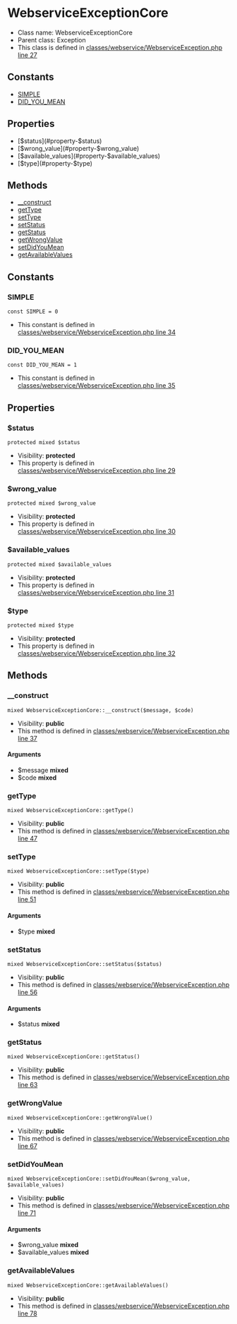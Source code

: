 WebserviceExceptionCore
===============






* Class name: WebserviceExceptionCore
* Parent class: Exception
* This class is defined in [classes/webservice/WebserviceException.php line 27](https://github.com/PrestaShop/PrestaShop/blob/1.6.1.1/classes/webservice/WebserviceException.php#L27)



Constants
----------

* [SIMPLE](#constant-SIMPLE)
* [DID_YOU_MEAN](#constant-DID_YOU_MEAN)

Properties
----------

* [$status](#property-$status)
* [$wrong_value](#property-$wrong_value)
* [$available_values](#property-$available_values)
* [$type](#property-$type)

Methods
-------
* [__construct](#method-__construct)
* [getType](#method-getType)
* [setType](#method-setType)
* [setStatus](#method-setStatus)
* [getStatus](#method-getStatus)
* [getWrongValue](#method-getWrongValue)
* [setDidYouMean](#method-setDidYouMean)
* [getAvailableValues](#method-getAvailableValues)


Constants
----------


### <a name="constant-SIMPLE"></a>SIMPLE

    const SIMPLE = 0



* This constant is defined in [classes/webservice/WebserviceException.php line 34](https://github.com/PrestaShop/PrestaShop/blob/1.6.1.1/classes/webservice/WebserviceException.php#L34)


### <a name="constant-DID_YOU_MEAN"></a>DID_YOU_MEAN

    const DID_YOU_MEAN = 1



* This constant is defined in [classes/webservice/WebserviceException.php line 35](https://github.com/PrestaShop/PrestaShop/blob/1.6.1.1/classes/webservice/WebserviceException.php#L35)


Properties
----------


### <a name="property-$status"></a>$status

    protected mixed $status





* Visibility: **protected**
* This property is defined in [classes/webservice/WebserviceException.php line 29](https://github.com/PrestaShop/PrestaShop/blob/1.6.1.1/classes/webservice/WebserviceException.php#L29)


### <a name="property-$wrong_value"></a>$wrong_value

    protected mixed $wrong_value





* Visibility: **protected**
* This property is defined in [classes/webservice/WebserviceException.php line 30](https://github.com/PrestaShop/PrestaShop/blob/1.6.1.1/classes/webservice/WebserviceException.php#L30)


### <a name="property-$available_values"></a>$available_values

    protected mixed $available_values





* Visibility: **protected**
* This property is defined in [classes/webservice/WebserviceException.php line 31](https://github.com/PrestaShop/PrestaShop/blob/1.6.1.1/classes/webservice/WebserviceException.php#L31)


### <a name="property-$type"></a>$type

    protected mixed $type





* Visibility: **protected**
* This property is defined in [classes/webservice/WebserviceException.php line 32](https://github.com/PrestaShop/PrestaShop/blob/1.6.1.1/classes/webservice/WebserviceException.php#L32)


Methods
-------


### <a name="method-__construct"></a>__construct

    mixed WebserviceExceptionCore::__construct($message, $code)





* Visibility: **public**
* This method is defined in [classes/webservice/WebserviceException.php line 37](https://github.com/PrestaShop/PrestaShop/blob/1.6.1.1/classes/webservice/WebserviceException.php#L37)


#### Arguments
* $message **mixed**
* $code **mixed**



### <a name="method-getType"></a>getType

    mixed WebserviceExceptionCore::getType()





* Visibility: **public**
* This method is defined in [classes/webservice/WebserviceException.php line 47](https://github.com/PrestaShop/PrestaShop/blob/1.6.1.1/classes/webservice/WebserviceException.php#L47)




### <a name="method-setType"></a>setType

    mixed WebserviceExceptionCore::setType($type)





* Visibility: **public**
* This method is defined in [classes/webservice/WebserviceException.php line 51](https://github.com/PrestaShop/PrestaShop/blob/1.6.1.1/classes/webservice/WebserviceException.php#L51)


#### Arguments
* $type **mixed**



### <a name="method-setStatus"></a>setStatus

    mixed WebserviceExceptionCore::setStatus($status)





* Visibility: **public**
* This method is defined in [classes/webservice/WebserviceException.php line 56](https://github.com/PrestaShop/PrestaShop/blob/1.6.1.1/classes/webservice/WebserviceException.php#L56)


#### Arguments
* $status **mixed**



### <a name="method-getStatus"></a>getStatus

    mixed WebserviceExceptionCore::getStatus()





* Visibility: **public**
* This method is defined in [classes/webservice/WebserviceException.php line 63](https://github.com/PrestaShop/PrestaShop/blob/1.6.1.1/classes/webservice/WebserviceException.php#L63)




### <a name="method-getWrongValue"></a>getWrongValue

    mixed WebserviceExceptionCore::getWrongValue()





* Visibility: **public**
* This method is defined in [classes/webservice/WebserviceException.php line 67](https://github.com/PrestaShop/PrestaShop/blob/1.6.1.1/classes/webservice/WebserviceException.php#L67)




### <a name="method-setDidYouMean"></a>setDidYouMean

    mixed WebserviceExceptionCore::setDidYouMean($wrong_value, $available_values)





* Visibility: **public**
* This method is defined in [classes/webservice/WebserviceException.php line 71](https://github.com/PrestaShop/PrestaShop/blob/1.6.1.1/classes/webservice/WebserviceException.php#L71)


#### Arguments
* $wrong_value **mixed**
* $available_values **mixed**



### <a name="method-getAvailableValues"></a>getAvailableValues

    mixed WebserviceExceptionCore::getAvailableValues()





* Visibility: **public**
* This method is defined in [classes/webservice/WebserviceException.php line 78](https://github.com/PrestaShop/PrestaShop/blob/1.6.1.1/classes/webservice/WebserviceException.php#L78)



